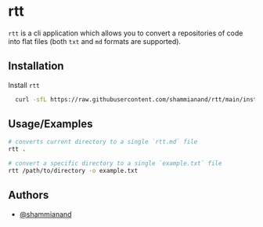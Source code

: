 # rtt

`rtt` is a cli application which allows you to convert a repositories of code into flat files (both `txt` and `md` formats are supported).

## Installation

Install `rtt`

```bash
  curl -sfL https://raw.githubusercontent.com/shammianand/rtt/main/install.sh | sh
```

## Usage/Examples

```bash
# converts current directory to a single `rtt.md` file
rtt .

# convert a specific directory to a single `example.txt` file
rtt /path/to/directory -o example.txt
```

## Authors

- [@shammianand](https://www.github.com/shammianand)
